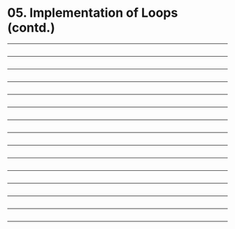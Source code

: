 # 05. Implementation of Loops (contd.)

---

![]()

---

![]()

---

![]()

---

![]()

---

![]()

---

![]()

---

![]()

---

![]()

---

![]()

---

![]()

---

![]()

---

![]()

---

![]()

---

![]()

---

